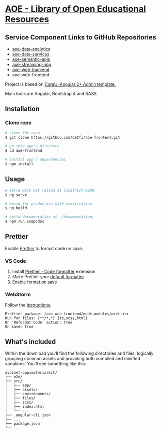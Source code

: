 # [AOE - Library of Open Educational Resources](https://github.com/CSCfi/aoe)

## Service Component Links to GitHub Repositories

- [aoe-data-analytics](https://github.com/CSCfi/aoe-data-analytics)
- [aoe-data-services](https://github.com/CSCfi/aoe-data-services)
- [aoe-semantic-apis](https://github.com/CSCfi/aoe-semantic-apis)
- [aoe-streaming-app](https://github.com/CSCfi/aoe-streaming-app)
- [aoe-web-backend](https://github.com/CSCfi/aoe-web-backend)
- aoe-web-frontend

Project is based on [CoreUI Angular 2+ Admin template.](https://github.com/coreui/coreui-free-angular-admin-template)

Main tools are Angular, Bootstrap 4 and SASS

## Installation

### Clone repo

``` bash
# clone the repo
$ git clone https://github.com/CSCfi/aoe-frontend.git

# go into app's directory
$ cd aoe-frontend

# install app's dependencies
$ npm install
```

## Usage

``` bash
# serve with hot reload at localhost:4200.
$ ng serve

# build for production with minification
$ ng build

# build documentation at ./documentation/
$ npm run compodoc
```

## Prettier

Enable [Prettier](https://prettier.io/docs/en/index.html) to format code on save.

### VS Code

1. Install [Prettier - Code formatter](https://marketplace.visualstudio.com/items?itemName=esbenp.prettier-vscode) extension
2. Make Prettier your [default formatter](https://marketplace.visualstudio.com/items?itemName=esbenp.prettier-vscode#default-formatter)
3. Enable [format on save](https://marketplace.visualstudio.com/items?itemName=esbenp.prettier-vscode#format-on-save)

### WebStorm

Follow the [instructions](https://www.jetbrains.com/help/webstorm/prettier.html#ws_prettier_install).

```
Prettier package: /aoe-web-frontend/node_modules/prettier
Run for files: {**/*,*}.{ts,scss,html}
On 'Reformat Code' action: true
On save: true
```

## What's included

Within the download you'll find the following directories and files, logically grouping common assets and providing both compiled and minified variations. You'll see something like this:

```
avoimet-oppimateriaalit/
├── e2e/
├── src/
│   ├── app/
│   ├── assets/
│   ├── environments/
│   ├── files/
│   ├── scss/
│   ├── index.html
│   └── ...
├── .angular-cli.json
├── ...
├── package.json
└── ...
```

